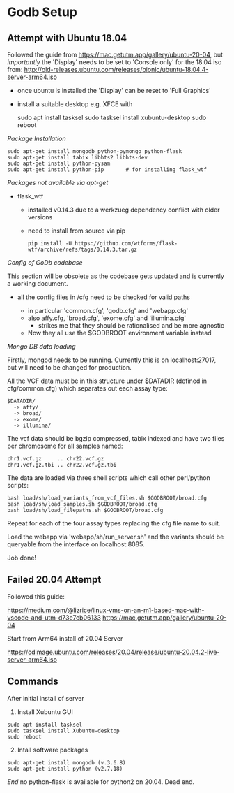 # Godb Setup

## Attempt with Ubuntu 18.04

Followed the guide from https://mac.getutm.app/gallery/ubuntu-20-04,
but *importantly* the 'Display' needs to be set to 'Console only' for
the 18.04 iso from:
http://old-releases.ubuntu.com/releases/bionic/ubuntu-18.04.4-server-arm64.iso

  * once ubuntu is installed the 'Display' can be reset to 'Full Graphics'
  * install a suitable desktop e.g. XFCE with

    sudo apt install tasksel
    sudo tasksel install xubuntu-desktop
    sudo reboot

*Package Installation*

    sudo apt-get install mongodb python-pymongo python-flask 
    sudo apt-get install tabix libhts2 libhts-dev
    sudo apt-get install python-pysam
    sudo apt-get install python-pip       # for installing flask_wtf
    

*Packages not available via apt-get*

  * flask_wtf
    * installed v0.14.3 due to a werkzueg dependency conflict with older versions
    * need to install from source via pip

          pip install -U https://github.com/wtforms/flask-wtf/archive/refs/tags/0.14.3.tar.gz

*Config of GoDb codebase*

This section will be obsolete as the codebase gets updated and is currently a 
working document.

  * all the config files in <root>/cfg need to be checked for valid paths
    * in particular 'common.cfg', 'godb.cfg' and 'webapp.cfg'
    * also affy.cfg, 'broad.cfg', 'exome.cfg' and 'illumina.cfg'
      * strikes me that they should be rationalised and be more agnostic
    * Now they all use the $GODBROOT environment variable instead

*Mongo DB data loading*

Firstly, mongod needs to be running. Currently this is on localhost:27017, but 
will need to be changed for production.

All the VCF data must be in this structure under $DATADIR (defined in 
cfg/common.cfg) which separates out each assay type:

    $DATADIR/
      -> affy/
      -> broad/
      -> exome/
      -> illumina/

The vcf data should be bgzip compressed, tabix indexed and have two files per 
chromosome for all samples named:

    chr1.vcf.gz     .. chr22.vcf.gz
    chr1.vcf.gz.tbi .. chr22.vcf.gz.tbi

The data are loaded via three shell scripts which call other perl/python scripts:

    bash load/sh/load_variants_from_vcf_files.sh $GODBROOT/broad.cfg
    bash load/sh/load_samples.sh $GODBROOT/broad.cfg
    bash load/sh/load_filepaths.sh $GODBROOT/broad.cfg

Repeat for each of the four assay types replacing the cfg file name to suit.

Load the webapp via 'webapp/sh/run_server.sh' and the variants should be
queryable from the interface on localhost:8085.

Job done!

## Failed 20.04 Attempt

Followed this guide:

  https://medium.com/@lizrice/linux-vms-on-an-m1-based-mac-with-vscode-and-utm-d73e7cb06133
  https://mac.getutm.app/gallery/ubuntu-20-04

Start from Arm64 install of 20.04 Server

  https://cdimage.ubuntu.com/releases/20.04/release/ubuntu-20.04.2-live-server-arm64.iso

## Commands

After initial install of server

  1. Install Xubuntu GUI
 
    sudo apt install tasksel
    sudo tasksel install Xubuntu-desktop
    sudo reboot
 
  2. Intall software packages
 
    sudo apt-get install mongodb (v.3.6.8)
    sudo apt-get install python (v2.7.18)

*End* no python-flask is available for python2 on 20.04. Dead end.

